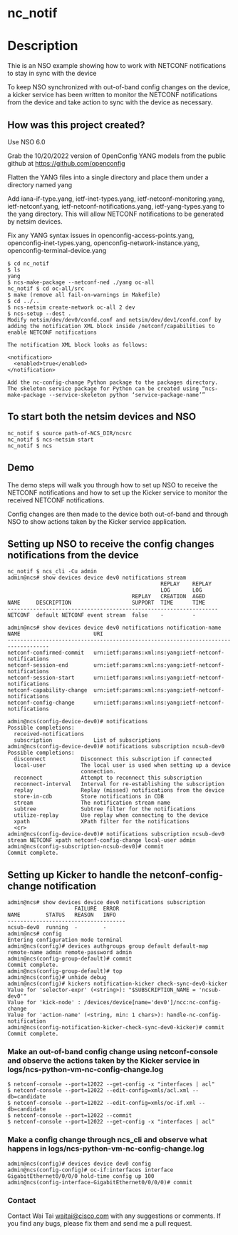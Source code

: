 # nc_notif
 
# Description

Thie is an NSO example showing how to work with NETCONF notifications to stay in sync with the device

To keep NSO synchronized with out-of-band config changes on the device, a kicker service has been written
to monitor the NETCONF notifications from the device and take action to sync with the device as necessary.

## How was this project created?

Use NSO 6.0

Grab the 10/20/2022 version of OpenConfig YANG models from the public github at https://github.com/openconfig

Flatten the YANG files into a single directory and place them under a directory named yang

Add iana-if-type.yang, ietf-inet-types.yang, ietf-netconf-monitoring.yang, ietf-netconf.yang, ietf-netconf-notifications.yang, ietf-yang-types.yang to the yang directory.  This will allow NETCONF notifications to be generated by netsim devices.

Fix any YANG syntax issues in openconfig-access-points.yang, openconfig-inet-types.yang, openconfig-network-instance.yang, openconfig-terminal-device.yang

```
$ cd nc_notif
$ ls
yang
$ ncs-make-package --netconf-ned ./yang oc-all
nc_notif $ cd oc-all/src
$ make (remove all fail-on-warnings in Makefile)
$ cd ../..
$ ncs-netsim create-network oc-all 2 dev
$ ncs-setup --dest .
Modify netsim/dev/dev0/confd.conf and netsim/dev/dev1/confd.conf by adding the notification XML block inside /netconf/capabilities to enable NETCONF notifications

The notification XML block looks as follows:

<notification>
  <enabled>true</enabled>
</notification>

Add the nc-config-change Python package to the packages directory.  The skeleton service package for Python can be created using “ncs-make-package --service-skeleton python ‘service-package-name’”
```

## To start both the netsim devices and NSO

```
nc_notif $ source path-of-NCS_DIR/ncsrc
nc_notif $ ncs-netsim start
nc_notif $ ncs
```

## Demo

The demo steps will walk you through how to set up NSO to receive the NETCONF notifications and how to set up the Kicker service to monitor the received NETCONF notifications.

Config changes are then made to the device both out-of-band and through NSO to show actions taken by the Kicker service application.

## Setting up NSO to receive the config changes notifications from the device

```
nc_notif $ ncs_cli -Cu admin
admin@ncs# show devices device dev0 notifications stream
                                                REPLAY    REPLAY  
                                                LOG       LOG     
                                       REPLAY   CREATION  AGED    
NAME     DESCRIPTION                   SUPPORT  TIME      TIME    
------------------------------------------------------------------
NETCONF  default NETCONF event stream  false    -         -       
       
admin@ncs# show devices device dev0 notifications notification-name 
NAME                       URI                                                     
-----------------------------------------------------------------------------------
netconf-confirmed-commit   urn:ietf:params:xml:ns:yang:ietf-netconf-notifications  
netconf-session-end        urn:ietf:params:xml:ns:yang:ietf-netconf-notifications  
netconf-session-start      urn:ietf:params:xml:ns:yang:ietf-netconf-notifications  
netconf-capability-change  urn:ietf:params:xml:ns:yang:ietf-netconf-notifications  
netconf-config-change      urn:ietf:params:xml:ns:yang:ietf-netconf-notifications 

admin@ncs(config-device-dev0)# notifications 
Possible completions:
  received-notifications   
  subscription             List of subscriptions
admin@ncs(config-device-dev0)# notifications subscription ncsub-dev0 
Possible completions:
  disconnect           Disconnect this subscription if connected
  local-user           The local user is used when setting up a device
                       connection.
  reconnect            Attempt to reconnect this subscription
  reconnect-interval   Interval for re-establishing the subscription
  replay               Replay (missed) notifications from the device
  store-in-cdb         Store notifications in CDB
  stream               The notification stream name
  subtree              Subtree filter for the notifications
  utilize-replay       Use replay when connecting to the device
  xpath                XPath filter for the notifications
  <cr>                 
admin@ncs(config-device-dev0)# notifications subscription ncsub-dev0 stream NETCONF xpath netconf-config-change local-user admin
admin@ncs(config-subscription-ncsub-dev0)# commit
Commit complete.
```

## Setting up Kicker to handle the netconf-config-change notification

```
admin@ncs# show devices device dev0 notifications subscription     
                     FAILURE  ERROR  
NAME        STATUS   REASON   INFO   
-------------------------------------
ncsub-dev0  running  -        -      
admin@ncs# config
Entering configuration mode terminal
admin@ncs(config)# devices authgroups group default default-map remote-name admin remote-password admin
admin@ncs(config-group-default)# commit
Commit complete.
admin@ncs(config-group-default)# top
admin@ncs(config)# unhide debug
admin@ncs(config)# kickers notification-kicker check-sync-dev0-kicker 
Value for 'selector-expr' (<string>): "$SUBSCRIPTION_NAME = 'ncsub-dev0'"
Value for 'kick-node' : /devices/device[name='dev0']/ncc:nc-config-change
Value for 'action-name' (<string, min: 1 chars>): handle-nc-config-notification
admin@ncs(config-notification-kicker-check-sync-dev0-kicker)# commit
Commit complete.
```

### Make an out-of-band config change using netconf-console and observe the actions taken by the Kicker service in logs/ncs-python-vm-nc-config-change.log

```
$ netconf-console --port=12022 --get-config -x "interfaces | acl" 
$ netconf-console --port=12022 --edit-config=xmls/acl.xml --db=candidate 
$ netconf-console --port=12022 --edit-config=xmls/oc-if.xml --db=candidate
$ netconf-console --port=12022 --commit
$ netconf-console --port=12022 --get-config -x "interfaces | acl" 
```

### Make a config change through ncs_cli and observe what happens in logs/ncs-python-vm-nc-config-change.log

```
admin@ncs(config)# devices device dev0 config
admin@ncs(config-config)# oc-if:interfaces interface GigabitEthernet0/0/0/0 hold-time config up 100
admin@ncs(config-interface-GigabitEthernet0/0/0/0)# commit
```

### Contact

Contact Wai Tai <waitai@cisco.com> with any suggestions or comments. If you find any bugs, please fix them and send me a pull request.
